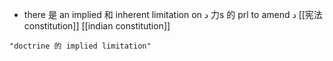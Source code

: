 - there 是 an implied 和 inherent limitation on د 力s 的 prl to amend د [[宪法 constitution]] [[indian constitution]]

```query 2021-12-26 22:08
"doctrine 的 implied limitation"
```
